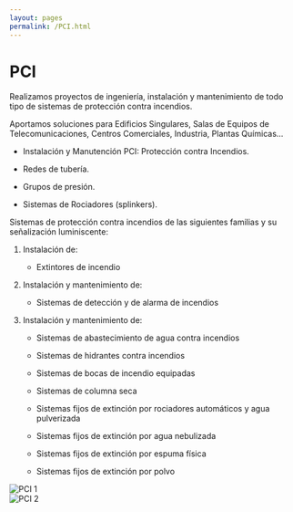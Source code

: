 ```yaml
---
layout: pages
permalink: /PCI.html
---
```

<h1 class="text-black center">PCI</h1>

<div class="container">
<div class="row">
<div class="col-12 col-lg-6">
Realizamos proyectos de ingeniería, instalación y mantenimiento de todo tipo de sistemas de protección contra incendios. 

Aportamos soluciones para Edificios Singulares, Salas de Equipos de Telecomunicaciones, Centros Comerciales, Industria, Plantas Químicas...

- Instalación y Manutención PCI: Protección contra Incendios.

- Redes de tubería.

- Grupos de presión.

- Sistemas de Rociadores (splinkers).

Sistemas de protección contra incendios de las siguientes familias y su señalización luminiscente:
1. Instalación de:

    - Extintores de incendio  

2. Instalación y mantenimiento de:

    - Sistemas de detección y de alarma de incendios  

3. Instalación y mantenimiento de:
    - Sistemas de abastecimiento de agua contra incendios  

    - Sistemas de hidrantes contra incendios  

    - Sistemas de bocas de incendio equipadas  

    - Sistemas de columna seca  

    - Sistemas fijos de extinción por rociadores automáticos y agua   pulverizada  

    - Sistemas fijos de extinción por agua nebulizada  

    - Sistemas fijos de extinción por espuma física  

    - Sistemas fijos de extinción por polvo

</div>
<div class="col-12 col-lg-6">
<div class="row">
<div class="col-12 col-lg-12 col-sm-6">
<img src="{{site.url}}{{site.baseurl}}/assets/media/pci/1.jpg" class="img-fluid" alt="PCI 1">
</div>
<div class="col-12 col-lg-12 col-sm-6">
<img src="{{site.url}}{{site.baseurl}}/assets/media/pci/2.jpg" class="img-fluid" alt="PCI 2">
</div>
</div>
</div>
</div>
</div>